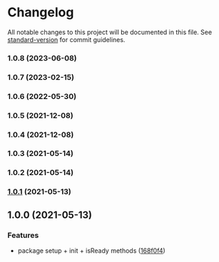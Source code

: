 # Changelog

All notable changes to this project will be documented in this file. See [standard-version](https://github.com/conventional-changelog/standard-version) for commit guidelines.

### 1.0.8 (2023-06-08)

### 1.0.7 (2023-02-15)

### 1.0.6 (2022-05-30)

### 1.0.5 (2021-12-08)

### 1.0.4 (2021-12-08)

### 1.0.3 (2021-05-14)

### 1.0.2 (2021-05-14)

### [1.0.1](https://github.com/hotjar/hotjar-js/compare/v1.0.0...v1.0.1) (2021-05-13)

## 1.0.0 (2021-05-13)

### Features

- package setup + init + isReady methods ([168f0f4](https://github.com/hotjar/hotjar-js/commit/168f0f4ddc5e6fcf089e7bc03c5eac20a074a31f))
